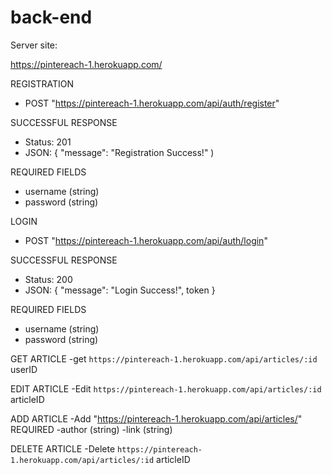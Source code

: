 # back-end

Server site:

https://pintereach-1.herokuapp.com/

REGISTRATION

- POST "https://pintereach-1.herokuapp.com/api/auth/register"

SUCCESSFUL RESPONSE

- Status: 201
- JSON: { "message": "Registration Success!" )

REQUIRED FIELDS

- username (string)
- password (string)

LOGIN

- POST "https://pintereach-1.herokuapp.com/api/auth/login"

SUCCESSFUL RESPONSE

- Status: 200
- JSON: { "message": "Login Success!", token }

REQUIRED FIELDS

- username (string)
- password (string)

GET ARTICLE
-get
`https://pintereach-1.herokuapp.com/api/articles/:id` userID

EDIT ARTICLE
-Edit
`https://pintereach-1.herokuapp.com/api/articles/:id` articleID

ADD ARTICLE
-Add
"https://pintereach-1.herokuapp.com/api/articles/"
REQUIRED
-author (string)
-link (string)


DELETE ARTICLE
-Delete
`https://pintereach-1.herokuapp.com/api/articles/:id` articleID
